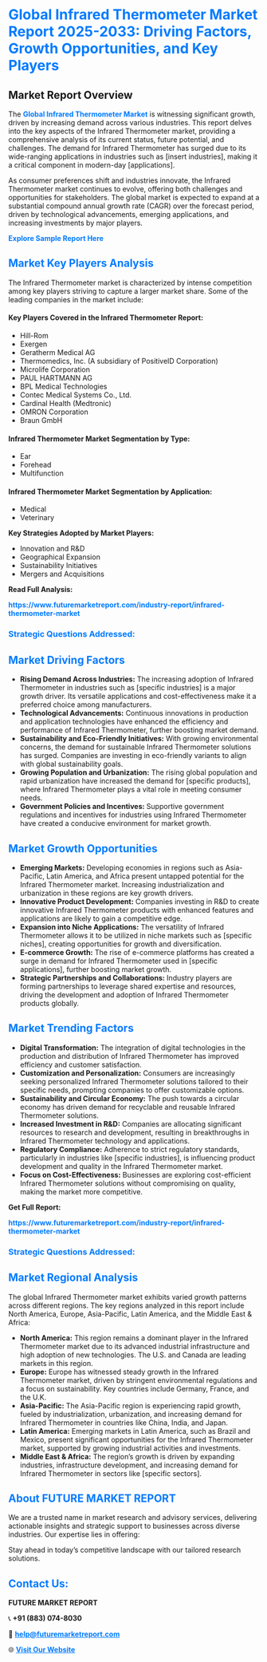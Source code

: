 <h1 style="color: #007BFF;">Global Infrared Thermometer Market Report 2025-2033: Driving Factors, Growth Opportunities, and Key Players</h1>

<section id="overview">
<h2>Market Report Overview</h2>
<p>The <a href="https://www.futuremarketreport.com/industry-report/infrared-thermometer-market" style="color: #007BFF; text-decoration: none;"><strong>Global Infrared Thermometer Market</strong></a> is witnessing significant growth, driven by increasing demand across various industries. This report delves into the key aspects of the Infrared Thermometer market, providing a comprehensive analysis of its current status, future potential, and challenges. The demand for Infrared Thermometer has surged due to its wide-ranging applications in industries such as [insert industries], making it a critical component in modern-day [applications].</p>
<p>As consumer preferences shift and industries innovate, the Infrared Thermometer market continues to evolve, offering both challenges and opportunities for stakeholders. The global market is expected to expand at a substantial compound annual growth rate (CAGR) over the forecast period, driven by technological advancements, emerging applications, and increasing investments by major players.</p>
</section>

<section id="overview">
<p><a href="https://www.futuremarketreport.com/request-sample/reportId=46587" style="color: #007BFF; text-decoration: none;"><strong>Explore Sample Report Here</strong></a></p>
</section>

<section id="key-players">
<h2 style="color: #007BFF;">Market Key Players Analysis</h2>
<p>The Infrared Thermometer market is characterized by intense competition among key players striving to capture a larger market share. Some of the leading companies in the market include:</p>
<h4>Key Players Covered in the Infrared Thermometer Report:</h4>
<ul><li>Hill-Rom</li><li>Exergen</li><li>Geratherm Medical AG</li><li>Thermomedics, Inc. (A subsidiary of PositiveID Corporation)</li><li>Microlife Corporation</li><li>PAUL HARTMANN AG</li><li>BPL Medical Technologies</li><li>Contec Medical Systems Co., Ltd.</li><li>Cardinal Health (Medtronic)</li><li>OMRON Corporation</li><li>Braun GmbH</li></ul>
<h4>Infrared Thermometer Market Segmentation by Type:</h4>
<ul><li>Ear</li><li>Forehead</li><li>Multifunction</li></ul>

<h4>Infrared Thermometer Market Segmentation by Application:</h4>
<ul><li>Medical</li><li>Veterinary</li></ul>
<p><strong>Key Strategies Adopted by Market Players:</strong></p>
<ul>
<li>Innovation and R&D</li>
<li>Geographical Expansion</li>
<li>Sustainability Initiatives</li>
<li>Mergers and Acquisitions</li>
</ul>
</section>

<section>
<p><strong>Read Full Analysis: </strong></p><a href="https://www.futuremarketreport.com/industry-report/infrared-thermometer-market" style="color: #007BFF; text-decoration: none;"><strong>https://www.futuremarketreport.com/industry-report/infrared-thermometer-market</strong></a>
<h3 style="color: #007BFF;">Strategic Questions Addressed:</h3>
</section>

<section id="driving-factors">
<h2 style="color: #007BFF;">Market Driving Factors</h2>
<ul>
<li><strong>Rising Demand Across Industries:</strong> The increasing adoption of Infrared Thermometer in industries such as [specific industries] is a major growth driver. Its versatile applications and cost-effectiveness make it a preferred choice among manufacturers.</li>
<li><strong>Technological Advancements:</strong> Continuous innovations in production and application technologies have enhanced the efficiency and performance of Infrared Thermometer, further boosting market demand.</li>
<li><strong>Sustainability and Eco-Friendly Initiatives:</strong> With growing environmental concerns, the demand for sustainable Infrared Thermometer solutions has surged. Companies are investing in eco-friendly variants to align with global sustainability goals.</li>
<li><strong>Growing Population and Urbanization:</strong> The rising global population and rapid urbanization have increased the demand for [specific products], where Infrared Thermometer plays a vital role in meeting consumer needs.</li>
<li><strong>Government Policies and Incentives:</strong> Supportive government regulations and incentives for industries using Infrared Thermometer have created a conducive environment for market growth.</li>
</ul>
</section>

<section id="growth-opportunities">
<h2 style="color: #007BFF;">Market Growth Opportunities</h2>
<ul>
<li><strong>Emerging Markets:</strong> Developing economies in regions such as Asia-Pacific, Latin America, and Africa present untapped potential for the Infrared Thermometer market. Increasing industrialization and urbanization in these regions are key growth drivers.</li>
<li><strong>Innovative Product Development:</strong> Companies investing in R&D to create innovative Infrared Thermometer products with enhanced features and applications are likely to gain a competitive edge.</li>
<li><strong>Expansion into Niche Applications:</strong> The versatility of Infrared Thermometer allows it to be utilized in niche markets such as [specific niches], creating opportunities for growth and diversification.</li>
<li><strong>E-commerce Growth:</strong> The rise of e-commerce platforms has created a surge in demand for Infrared Thermometer used in [specific applications], further boosting market growth.</li>
<li><strong>Strategic Partnerships and Collaborations:</strong> Industry players are forming partnerships to leverage shared expertise and resources, driving the development and adoption of Infrared Thermometer products globally.</li>
</ul>
</section>

<section id="trending-factors">
<h2 style="color: #007BFF;">Market Trending Factors</h2>
<ul>
<li><strong>Digital Transformation:</strong> The integration of digital technologies in the production and distribution of Infrared Thermometer has improved efficiency and customer satisfaction.</li>
<li><strong>Customization and Personalization:</strong> Consumers are increasingly seeking personalized Infrared Thermometer solutions tailored to their specific needs, prompting companies to offer customizable options.</li>
<li><strong>Sustainability and Circular Economy:</strong> The push towards a circular economy has driven demand for recyclable and reusable Infrared Thermometer solutions.</li>
<li><strong>Increased Investment in R&D:</strong> Companies are allocating significant resources to research and development, resulting in breakthroughs in Infrared Thermometer technology and applications.</li>
<li><strong>Regulatory Compliance:</strong> Adherence to strict regulatory standards, particularly in industries like [specific industries], is influencing product development and quality in the Infrared Thermometer market.</li>
<li><strong>Focus on Cost-Effectiveness:</strong> Businesses are exploring cost-efficient Infrared Thermometer solutions without compromising on quality, making the market more competitive.</li>
</ul>
</section>

<section>
<p><strong>Get Full Report: </strong></p><a href="https://www.futuremarketreport.com/industry-report/infrared-thermometer-market" style="color: #007BFF; text-decoration: none;"><strong>https://www.futuremarketreport.com/industry-report/infrared-thermometer-market</strong></a>
<h3 style="color: #007BFF;">Strategic Questions Addressed:</h3>
</section>


<section id="regional-analysis">
<h2 style="color: #007BFF;">Market Regional Analysis</h2>
<p>The global Infrared Thermometer market exhibits varied growth patterns across different regions. The key regions analyzed in this report include North America, Europe, Asia-Pacific, Latin America, and the Middle East & Africa:</p>
<ul>
<li><strong>North America:</strong> This region remains a dominant player in the Infrared Thermometer market due to its advanced industrial infrastructure and high adoption of new technologies. The U.S. and Canada are leading markets in this region.</li>
<li><strong>Europe:</strong> Europe has witnessed steady growth in the Infrared Thermometer market, driven by stringent environmental regulations and a focus on sustainability. Key countries include Germany, France, and the U.K.</li>
<li><strong>Asia-Pacific:</strong> The Asia-Pacific region is experiencing rapid growth, fueled by industrialization, urbanization, and increasing demand for Infrared Thermometer in countries like China, India, and Japan.</li>
<li><strong>Latin America:</strong> Emerging markets in Latin America, such as Brazil and Mexico, present significant opportunities for the Infrared Thermometer market, supported by growing industrial activities and investments.</li>
<li><strong>Middle East & Africa:</strong> The region’s growth is driven by expanding industries, infrastructure development, and increasing demand for Infrared Thermometer in sectors like [specific sectors].</li>
</ul>
</section>

<footer>
<h2 style="color: #007BFF;">About FUTURE MARKET REPORT</h2>
<p>We are a trusted name in market research and advisory services, delivering actionable insights and strategic support to businesses across diverse industries. Our expertise lies in offering:</p>

<p>Stay ahead in today’s competitive landscape with our tailored research solutions.</p>

<h2 style="color: #007BFF;">Contact Us:</h2>
<p><strong>FUTURE MARKET REPORT</strong></p>
<p>📞 <strong>+91 (883) 074-8030</strong></p>
<p>📧 <strong><a href="mailto:help@futuremarketreport.com" style="color: #007BFF;">help@futuremarketreport.com</a></strong></p>
<p>🌐 <strong><a href="https://www.futuremarketreport.com/" style="color: #007BFF;">Visit Our Website</a></strong></p>
</footer>
